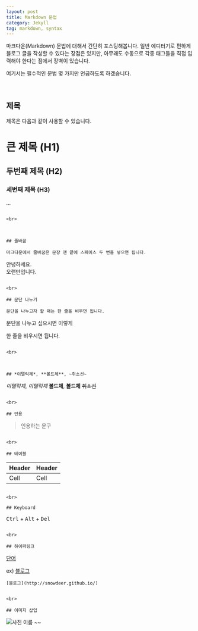 ```yaml
---
layout: post
title: Markdown 문법
category: Jekyll
tag: markdown, syntax
---
```


마크다운(Markdown) 문법에 대해서 간단히 포스팅해봅니다.
일반 에디터기로 편하게 블로그 글을 작성할 수 있다는 장점은 있지만,
아무래도 수동으로 각종 태그들을 직접 입력해야 한다는 점에서 장벽이 있습니다.

여기서는 필수적인 문법 몇 가지만 언급하도록 하겠습니다.

<br>

## 제목

제목은 다음과 같이 사용할 수 있습니다.

# 큰 제목 (H1)
## 두번째 제목 (H2)
### 세번째 제목 (H3)
...
~~~

<br>



## 줄바꿈

마크다운에서 줄바꿈은 문장 맨 끝에 스페이스 두 번을 넣으면 됩니다.

~~~
안녕하세요.  
오랜만입니다.
~~~

<br>

## 문단 나누기

문단을 나누고자 할 때는 한 줄을 비우면 됩니다.

~~~
문단을 나누고 싶으시면 이렇게

한 줄을 비우시면 됩니다.
~~~

<br>



## *이탤릭체*, **볼드체**, ~취소선~

~~~
*이탤릭체*, _이탤릭체_
**볼드체**, __볼드체__
~~취소선~~
~~~

<br>

## 인용

~~~
> 인용하는 문구
~~~

<br>

## 테이블

~~~
Header | Header
------ | ------
Cell   | Cell  
~~~

<br>

## Keyboard

~~~
<kbd>Ctrl</kbd> + <kbd>Alt</kbd> + <kbd>Del</kbd>
~~~

<br>

## 하이퍼링크

~~~
[단어](주소)

ex) [블로그](http://snowdeer.github.io/)
~~~
[블로그](http://snowdeer.github.io/)


<br>

## 이미지 삽입

~~~
![사진 이름](주소)
~~